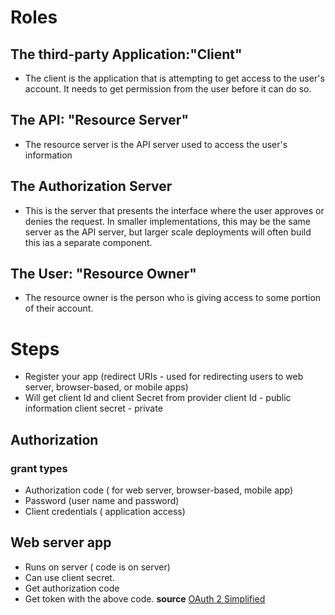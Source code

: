 # Roles
## The third-party Application:"Client"
  * The client is the application that is attempting to get access to the user's account. It needs to get permission from the user before it can do so.
## The API: "Resource Server"
  * The resource server is the API server used to access the user's information
## The Authorization Server
  * This is the server that presents the interface where the user approves or denies the request. In smaller implementations, this may be the same server as the API server, but larger scale deployments will often build this ias a separate component.
## The User: "Resource Owner"
  * The resource owner is the person who is giving access to some portion of their account.

# Steps
  * Register your app (redirect URIs - used for redirecting users to web server, browser-based, or mobile apps)
  * Will get client Id and client Secret from provider
        client Id - public information
        client secret - private
## Authorization
### grant types
   * Authorization code  ( for web server, browser-based, mobile app)
   * Password (user name and password)
   * Client credentials ( application access)
## Web server app
   * Runs on server ( code is on server)
   * Can use client secret.
   * Get authorization code
   * Get token with the above code. 
__source__ [OAuth 2 Simplified](https://aaronparecki.com/oauth-2-simplified/)